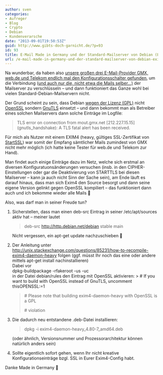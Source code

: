 ```yaml
---
author: sven
categories:
- Aufreger
- Blog
- Crypto
- Debian
- Kundenverarsche
date: "2013-09-01T19:50:53Z"
guid: http://www.gibts-doch-garnicht.de/?p=93
id: 93
title: E-Mail Made in Germany und der Standard-Mailserver von Debian (Exim)
url: /e-mail-made-in-germany-und-der-standard-mailserver-von-debian-exim/
---
```


Na wunderbar, da haben also [unsere großen drei E-Mail-Provider GMX, web.de und Telekom endlich mal den Konfigurationsschalter gefunden](http://www.e-mail-made-in-germany.de/), um die Verbindung ([und auch nur die, nicht etwa die Mails selber…)](https://netzpolitik.org/2013/e-mail-made-in-germany-deutsche-telekom-web-de-und-gmx-machen-ssl-an-und-verkaufen-das-als-sicher/) der Mailserver zu verschlüsseln – und dann funktioniert das Ganze wohl bei vielen Standard-Debian-Mailservern nicht.

Der Grund scheint zu sein, dass Debian [wegen der Lizenz (GPL)](https://people.gnome.org/~markmc/openssl-and-the-gpl.html) nicht [OpenSSL](https://www.openssl.org/) sondern [GnuTLS](http://www.gnutls.org/) einsetzt – und dann bekommt man als Betreiber eines solchen Mailservers dann solche Einträge im Logfile:

> TLS error on connection from mout.gmx.net \[212.227.15.15\] (gnutls\_handshake): A TLS fatal alert has been received.

Für mich als Nutzer mit einem EXIM4 (heavy, gültiges SSL-Zertifikat von [StartSSL](https://www.startssl.com/)) war somit der Empfang sämtlicher Mails zumindest von GMX nicht mehr möglich (ich hatte keine Tester für web.de und Telekom zur Hand).

Man findet auch einige Einträge dazu im Netz, welche sich erstmal an diversen Konfiguratuonsänderungen versuchen (insb. in den CIPHER-Einstellungen oder gar die Deaktivierung von STARTTLS bei diesen Mailserver – kann ja auch nicht Sinn der Sache sein), am Ende läuft es darauf hinaus, dass man sich Exim4 den Source besorgt und dann seine eigene Version gelinkt gegen OpenSSL kompiliert – das funktioniert dann auch und ich bekomme wieder alle Mails 🙂

Also, was darf man in seiner Freude tun?

1. Sicherstellen, dass man einen deb-src Eintrag in seiner /etc/apt/sources aktiv hat – meiner lautet  
    > deb-src http://http.debian.net/debian stable main
    
    Nicht vergessen, ein apt-get update nachzuschieben 🙂
2. Der Anleitung unter <http://unix.stackexchange.com/questions/85231/how-to-recompile-exim4-daemon-heavy> folgen (ggf. müsst Ihr noch das eine oder andere mittels apt-get install nachinstallieren)  
    Dabei vor  
    dpkg-buildpackage -rfakeroot -us -uc  
    in der Datei debian/rules den Eintrag mit OpenSSL aktivieren: > \# If you want to build with OpenSSL instead of GnuTLS, uncomment thisOPENSSL:=1
    > 
    > \# Please note that building exim4-daemon-heavy with OpenSSL is a GPL
    > 
    > \# violation
3. Die dadurch neu entstandene .deb-Datei installieren:  
    > dpkg -i exim4-daemon-heavy\_4.80-7\_amd64.deb
    
    (oder ähnlich, Versionsnummer und Prozessorarchitektur können natürlich anders sein)
4. Sollte eigentlich sofort gehen, wenn Ihr nicht kreative Konfigurationseinträge bzgl. SSL in Eurer Exim4-Config habt.

Danke Made in Germany 🙁